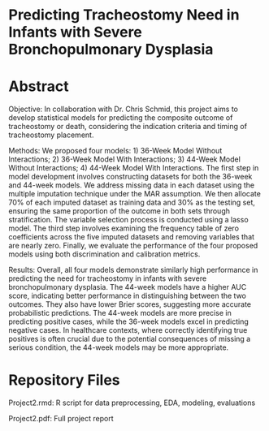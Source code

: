 # Predicting Tracheostomy Need in Infants with Severe Bronchopulmonary Dysplasia


# Abstract

Objective: In collaboration with Dr. Chris Schmid, this project aims to develop statistical models for predicting the composite outcome of tracheostomy or death, considering the indication criteria and timing of tracheostomy placement. 
   
Methods: We proposed four models: 1) 36-Week Model Without Interactions; 2) 36-Week Model With Interactions; 3) 44-Week Model Without Interactions; 4) 44-Week Model With Interactions. The first step in model development involves constructing datasets for both the 36-week and 44-week models. We address missing data in each dataset using the multiple imputation technique under the MAR assumption. We then allocate 70\% of each imputed dataset as training data and 30\% as the testing set, ensuring the same proportion of the outcome in both sets through stratification. The variable selection process is conducted using a lasso model. The third step involves examining the frequency table of zero coefficients across the five imputed datasets and removing variables that are nearly zero. Finally, we evaluate the performance of the four proposed models using both discrimination and calibration metrics. 

Results: Overall, all four models demonstrate similarly high performance in predicting the need for tracheostomy in infants with severe bronchopulmonary dysplasia. The 44-week models have a higher AUC score, indicating better performance in distinguishing between the two outcomes. They also have lower Brier scores, suggesting more accurate probabilistic predictions. The 44-week models are more precise in predicting positive cases, while the 36-week models excel in predicting negative cases. In healthcare contexts, where correctly identifying true positives is often crucial due to the potential consequences of missing a serious condition, the 44-week models may be more appropriate.


# Repository Files

Project2.rmd: R script for data preprocessing, EDA, modeling, evaluations

Project2.pdf: Full project report
